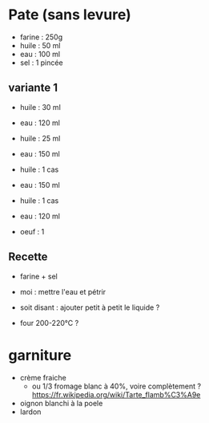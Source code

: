 # Pate (sans levure)
- farine    :   250g
- huile     :   50 ml
- eau       :   100 ml
- sel       :   1 pincée

## variante 1
- huile     :   30 ml
- eau       :   120 ml

- huile     :   25 ml
- eau       :   150 ml

- huile     :   1 cas
- eau       :   150 ml

- huile     :   1 cas
- eau       :   120 ml
- oeuf      :   1

## Recette
- farine + sel
- moi : mettre l'eau et pétrir
- soit disant :  ajouter petit à petit le liquide ?

- four 200-220°C ?


# garniture
- crème fraiche
    - ou 1/3 fromage blanc à 40%, voire complètement ?
    https://fr.wikipedia.org/wiki/Tarte_flamb%C3%A9e
- oignon blanchi à la poele
- lardon